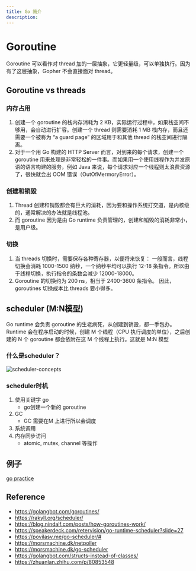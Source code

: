 ```yaml
---
title: Go 简介
description: 
---
```

# Goroutine
Goroutine 可以看作对 thread 加的一层抽象，它更轻量级，可以单独执行。因为有了这层抽象，Gopher 不会直接面对 thread。

## Goroutine vs threads 

### 内存占用

1. 创建一个 goroutine 的栈内存消耗为 2 KB，实际运行过程中，如果栈空间不够用，会自动进行扩容。创建一个 thread 则需要消耗 1 MB 栈内存，而且还需要一个被称为 “a guard page” 的区域用于和其他 thread 的栈空间进行隔离。
2. 对于一个用 Go 构建的 HTTP Server 而言，对到来的每个请求，创建一个 goroutine 用来处理是非常轻松的一件事。而如果用一个使用线程作为并发原语的语言构建的服务，例如 Java 来说，每个请求对应一个线程则太浪费资源了，很快就会出 OOM 错误（OutOfMermoryError）。

### 创建和销毀

1. Thread 创建和销毀都会有巨大的消耗，因为要和操作系统打交道，是内核级的，通常解决的办法就是线程池。
2. 而 goroutine 因为是由 Go runtime 负责管理的，创建和销毁的消耗非常小，是用户级。

### 切换

1. 当 threads 切换时，需要保存各种寄存器，以便将来恢复：
一般而言，线程切换会消耗 1000-1500 纳秒，一个纳秒平均可以执行 12-18 条指令。所以由于线程切换，执行指令的条数会减少 12000-18000。
2. Goroutine 的切换约为 200 ns，相当于 2400-3600 条指令。
因此，goroutines 切换成本比 threads 要小得多。

## scheduler (M:N模型)

Go runtime 会负责 goroutine 的生老病死，从创建到销毁，都一手包办。
Runtime 会在程序启动的时候，创建 M 个线程（CPU 执行调度的单位），之后创建的 N 个 goroutine 都会依附在这 M 个线程上执行。这就是 M:N 模型

### 什么是scheduler？
![scheduler-concepts](https://rakyll.org/img/scheduler-concepts.png)

### scheduler时机

1. 使用关键字 go
    * go创建一个新的 goroutine
2. GC
    * GC 需要在M 上进行所以会调度
3. 系统调用
4. 内存同步访问
    * atomic, mutex, channel 等操作

## 例子

[go practice](https://github.com/wizardpisces/dispatch-logic)

## Reference

* https://golangbot.com/goroutines/
* https://rakyll.org/scheduler/
* https://blog.nindalf.com/posts/how-goroutines-work/
* https://speakerdeck.com/retervision/go-runtime-scheduler?slide=27
* https://povilasv.me/go-scheduler/#
* https://morsmachine.dk/netpoller
* https://morsmachine.dk/go-scheduler
* https://golangbot.com/structs-instead-of-classes/
* https://zhuanlan.zhihu.com/p/80853548


